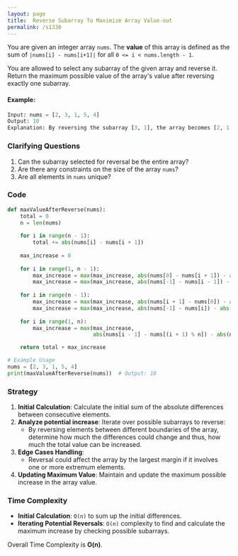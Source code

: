 ```yaml
---
layout: page
title:  Reverse Subarray To Maximize Array Value-out
permalink: /s1330
---
```


You are given an integer array `nums`. The **value** of this array is defined as the sum of `|nums[i] - nums[i+1]|` for all `0 <= i < nums.length - 1`.

You are allowed to select any subarray of the given array and reverse it. Return the maximum possible value of the array's value after reversing exactly one subarray.

#### Example:
```python
Input: nums = [2, 3, 1, 5, 4]
Output: 10
Explanation: By reversing the subarray [3, 1], the array becomes [2, 1, 3, 5, 4].
```

### Clarifying Questions
1. Can the subarray selected for reversal be the entire array?
2. Are there any constraints on the size of the array `nums`?
3. Are all elements in `nums` unique?

### Code

```python
def maxValueAfterReverse(nums):
    total = 0
    n = len(nums)
    
    for i in range(n - 1):
        total += abs(nums[i] - nums[i + 1])
    
    max_increase = 0
    
    for i in range(1, n - 1):
        max_increase = max(max_increase, abs(nums[0] - nums[i + 1]) - abs(nums[i] - nums[i + 1]))
        max_increase = max(max_increase, abs(nums[-1] - nums[i - 1]) - abs(nums[i] - nums[i - 1]))
    
    for i in range(n - 1):
        max_increase = max(max_increase, abs(nums[i + 1] - nums[0]) - abs(nums[i + 1] - nums[i]))
        max_increase = max(max_increase, abs(nums[-1] - nums[i]) - abs(nums[i + 1] - nums[i]))
    
    for i in range(1, n):
        max_increase = max(max_increase,
                           abs(nums[i - 1] - nums[(i + 1) % n]) - abs(nums[i - 1] - nums[i]))

    return total + max_increase

# Example Usage
nums = [2, 3, 1, 5, 4]
print(maxValueAfterReverse(nums))  # Output: 10
```

### Strategy

1. **Initial Calculation**: Calculate the initial sum of the absolute differences between consecutive elements.
2. **Analyze potential increase**: Iterate over possible subarrays to reverse:
   - By reversing elements between different boundaries of the array, determine how much the differences could change and thus, how much the total value can be increased.
3. **Edge Cases Handling**:
   - Reversal could affect the array by the largest margin if it involves one or more extremum elements.
4. **Updating Maximum Value**: Maintain and update the maximum possible increase in the array value.

### Time Complexity

- **Initial Calculation**: `O(n)` to sum up the initial differences.
- **Iterating Potential Reversals**: `O(n)` complexity to find and calculate the maximum increase by checking possible subarrays.
  
Overall Time Complexity is **O(n)**.